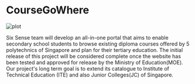 # CourseGoWhere

![plot](C:\Users\AD0002NG\Desktop\1.jpg)

Six Sense team will develop an all-in-one portal that aims to enable secondary school students to browse existing diploma courses offered by 5 polytechnics of Singapore and plan for their tertiary education. The initial release of this project will be considered complete once the website has been tested and approved for release by the Ministry of Education(MOE). Our project's long term goal is to extend its catalogue to Institute of Technical Education (ITE) and also Junior Colleges(JC) of Singapore. 

